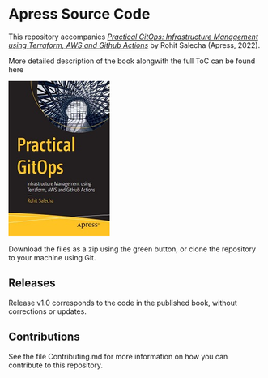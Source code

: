 # Apress Source Code

This repository accompanies [*Practical GitOps: Infrastructure Management using Terraform, AWS and Github Actions*](https://link.springer.com/book/10.1007/978-1-4842-8673-9) by Rohit Salecha (Apress, 2022).

More detailed description of the book alongwith the full ToC can be found here

[comment]: #cover
![Cover image](9781484286722.JPG)

Download the files as a zip using the green button, or clone the repository to your machine using Git.

## Releases

Release v1.0 corresponds to the code in the published book, without corrections or updates.

## Contributions

See the file Contributing.md for more information on how you can contribute to this repository.